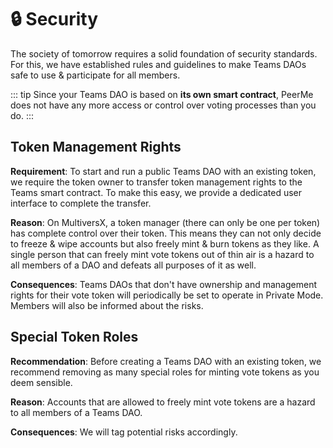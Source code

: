 # 🔒 Security

The society of tomorrow requires a solid foundation of security standards. For this, we have established rules and guidelines to make Teams DAOs safe to use & participate for all members.

::: tip
Since your Teams DAO is based on **its own smart contract**, PeerMe does not have any more access or control over voting processes than you do.
:::

## Token Management Rights

**Requirement**: To start and run a public Teams DAO with an existing token, we require the token owner to transfer token management rights to the Teams smart contract. To make this easy, we provide a dedicated user interface to complete the transfer.

**Reason**: On MultiversX, a token manager (there can only be one per token) has complete control over their token. This means they can not only decide to freeze & wipe accounts but also freely mint & burn tokens as they like. A single person that can freely mint vote tokens out of thin air is a hazard to all members of a DAO and defeats all purposes of it as well.

**Consequences**: Teams DAOs that don't have ownership and management rights for their vote token will periodically be set to operate in Private Mode. Members will also be informed about the risks.

## Special Token Roles

**Recommendation**: Before creating a Teams DAO with an existing token, we recommend removing as many special roles for minting vote tokens as you deem sensible.

**Reason**: Accounts that are allowed to freely mint vote tokens are a hazard to all members of a Teams DAO.

**Consequences**: We will tag potential risks accordingly.
